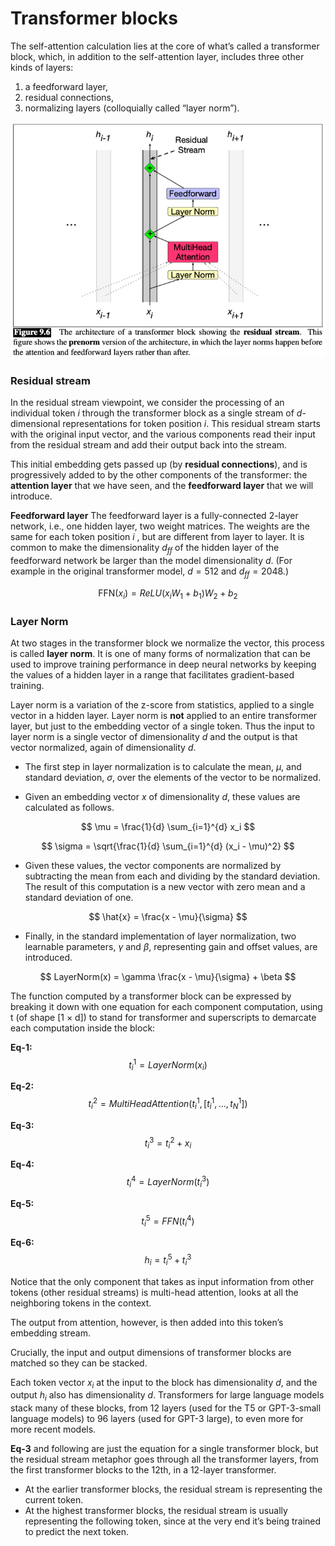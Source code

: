 # Transformer blocks

The self-attention calculation lies at the core of what’s called a transformer block, which, in addition to the self-attention layer, includes three other kinds of layers: 
1. a feedforward layer, 
2. residual connections, 
3. normalizing layers (colloquially called “layer norm”).

![Transformer block](./images/block-1.png)

### Residual stream

In the residual stream viewpoint, we consider the processing of an individual token $i$ through the transformer block as a single stream of $d$-dimensional representations for token position $i$. This residual stream starts with the original input vector, and the various components read their input from the residual stream and add their output back into the stream.

This initial embedding gets passed up (by **residual connections**), and is progressively added to by the other components of the transformer: the **attention layer** that we have seen, and the **feedforward layer** that we will introduce.

**Feedforward layer**
The feedforward layer is a fully-connected 2-layer network, i.e., one hidden layer, two weight matrices. The weights are the same for each token position $i$ , but are different from layer to layer. It is common to make the dimensionality $d_{ff}$ of the hidden layer of the feedforward network be larger than the model dimensionality $d$. (For example in the original transformer model, $d = 512$ and $d_{ff} = 2048$.)

$$
\text{FFN}(x_i) = ReLU(x_iW_1 + b_1)W_2 + b_2
$$

### Layer Norm
At two stages in the transformer block we normalize the vector, this process is called **layer norm**. It is one of many forms of normalization that can be used to improve training performance in deep neural networks by keeping the values of a hidden layer in a range that facilitates gradient-based training.

Layer norm is a variation of the z-score from statistics, applied to a single vector in a hidden layer. Layer norm is **not** applied to an entire transformer layer, but just to the embedding vector of a single token. Thus the input to layer norm is a single vector of dimensionality $d$ and the output is that vector normalized, again of dimensionality $d$.

- The first step in layer normalization is to calculate the mean, $\mu$, and standard deviation, $\sigma$, over the elements of the vector to be normalized.

- Given an embedding vector $x$ of dimensionality $d$, these values are calculated as follows.


$$
\mu = \frac{1}{d} \sum_{i=1}^{d} x_i
$$

$$
\sigma = \sqrt{\frac{1}{d} \sum_{i=1}^{d} (x_i - \mu)^2}
$$

- Given these values, the vector components are normalized by subtracting the mean from each and dividing by the standard deviation. The result of this computation is a new vector with zero mean and a standard deviation of one.

$$
\hat{x} = \frac{x - \mu}{\sigma}
$$

- Finally, in the standard implementation of layer normalization, two learnable parameters, $\gamma$ and $\beta$, representing gain and offset values, are introduced.

$$
LayerNorm(x) = \gamma \frac{x - \mu}{\sigma} + \beta
$$

The function computed by a transformer block can be expressed by breaking it down with one equation for each component computation, using t (of shape [1 × d]) to stand for transformer and superscripts to demarcate each computation inside the block:

**Eq-1:**
$$
t_i^{1} = LayerNorm(x_i)
$$

**Eq-2:**
$$
t_i^{2} = MultiHeadAttention(t_i^{1}, [t_i^{1}, ..., t_N^{1}])
$$

**Eq-3:**
$$
t_i^{3} = t_i^{2} + x_i
$$

**Eq-4:**
$$
t_i^{4} = LayerNorm(t_i^{3})
$$

**Eq-5:**
$$
t_i^{5} = FFN(t_i^{4})
$$

**Eq-6:**
$$
h_i = t_i^{5} + t_i^{3}
$$

Notice that the only component that takes as input information from other tokens (other residual streams) is multi-head attention, looks at all the neighboring tokens in the context.

The output from attention, however, is then added into this token’s embedding stream.


Crucially, the input and output dimensions of transformer blocks are matched so they can be stacked.

Each token vector $x_i$ at the input to the block has dimensionality $d$, and the output $h_i$ also has dimensionality $d$. Transformers for large language models stack many of these blocks, from 12 layers (used for the T5 or GPT-3-small language models) to 96 layers (used for GPT-3 large), to even more for more recent models.

**Eq-3** and following are just the equation for a single transformer block, but the residual stream metaphor goes through all the transformer layers, from the first transformer blocks to the 12th, in a 12-layer transformer.
- At the earlier transformer blocks, the residual stream is representing the current token. 
- At the highest transformer blocks, the residual stream is usually representing the following token, since at the very end it’s being trained to predict the next token.

